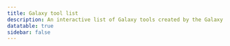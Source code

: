 ```yaml
---
title: Galaxy tool list
description: An interactive list of Galaxy tools created by the Galaxy Tool Metadata Extractor.
datatable: true
sidebar: false
---
```



